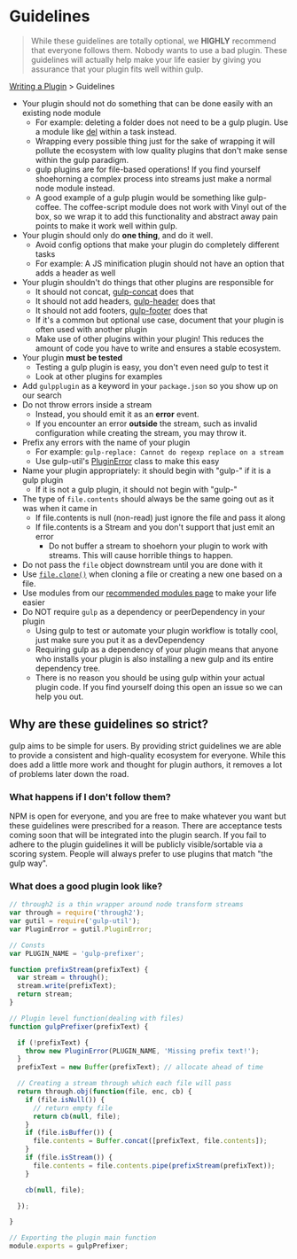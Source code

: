 # Guidelines

> While these guidelines are totally optional, we __HIGHLY__ recommend that 
  everyone follows them. Nobody wants to use a bad plugin. These guidelines will 
  actually help make your life easier by giving you assurance that your plugin 
  fits well within gulp.

[Writing a Plugin](README.md) > Guidelines

* Your plugin should not do something that can be done easily with an existing 
  node module
  * For example: deleting a folder does not need to be a gulp plugin. Use a 
    module like [del](https://github.com/sindresorhus/del) within a task instead.
  * Wrapping every possible thing just for the sake of wrapping it will pollute 
    the ecosystem with low quality plugins that don't make sense within the gulp 
    paradigm.
  * gulp plugins are for file-based operations! If you find yourself shoehorning 
    a complex process into streams just make a normal node module instead.
  * A good example of a gulp plugin would be something like gulp-coffee. The 
    coffee-script module does not work with Vinyl out of the box, so we wrap it 
    to add this functionality and abstract away pain points to make it work well 
    within gulp.
* Your plugin should only do __one thing__, and do it well.
  * Avoid config options that make your plugin do completely different tasks
  * For example: A JS minification plugin should not have an option that adds a 
    header as well
* Your plugin shouldn't do things that other plugins are responsible for
  * It should not concat, [gulp-concat](https://github.com/wearefractal/gulp-concat) 
    does that
  * It should not add headers, [gulp-header](https://github.com/tracker1/gulp-header) 
    does that
  * It should not add footers, [gulp-footer](https://github.com/tracker1/gulp-footer) 
    does that
  * If it's a common but optional use case, document that your plugin is often 
    used with another plugin
  * Make use of other plugins within your plugin! This reduces the amount of 
    code you have to write and ensures a stable ecosystem.
* Your plugin __must be tested__
  * Testing a gulp plugin is easy, you don't even need gulp to test it
  * Look at other plugins for examples
* Add `gulpplugin` as a keyword in your `package.json` so you show up on our 
  search
* Do not throw errors inside a stream
  * Instead, you should emit it as an __error__ event.
  * If you encounter an error __outside__ the stream, such as invalid 
    configuration while creating the stream, you may throw it.
* Prefix any errors with the name of your plugin
  * For example: `gulp-replace: Cannot do regexp replace on a stream`
  * Use gulp-util's 
    [PluginError](https://github.com/gulpjs/gulp-util#new-pluginerrorpluginname-message-options) 
    class to make this easy
* Name your plugin appropriately: it should begin with "gulp-" if it is a gulp 
  plugin
  * If it is not a gulp plugin, it should not begin with "gulp-"
* The type of `file.contents` should always be the same going out as it was when 
  it came in
  * If file.contents is null (non-read) just ignore the file and pass it along
  * If file.contents is a Stream and you don't support that just emit an error
    * Do not buffer a stream to shoehorn your plugin to work with streams. This 
      will cause horrible things to happen.
* Do not pass the `file` object downstream until you are done with it
* Use [`file.clone()`](https://github.com/wearefractal/vinyl#clone) when cloning 
  a file or creating a new one based on a file.
* Use modules from our [recommended modules page](recommended-modules.md) to 
  make your life easier
* Do NOT require `gulp` as a dependency or peerDependency in your plugin
  * Using gulp to test or automate your plugin workflow is totally cool, just 
    make sure you put it as a devDependency
  * Requiring gulp as a dependency of your plugin means that anyone who installs 
    your plugin is also installing a new gulp and its entire dependency tree.
  * There is no reason you should be using gulp within your actual plugin code. 
    If you find yourself doing this open an issue so we can help you out.

## Why are these guidelines so strict?

gulp aims to be simple for users. By providing strict guidelines we are able to 
provide a consistent and high-quality ecosystem for everyone. While this does 
add a little more work and thought for plugin authors, it removes a lot of 
problems later down the road.

### What happens if I don't follow them?

NPM is open for everyone, and you are free to make whatever you want but these 
guidelines were prescribed for a reason. There are acceptance tests coming soon 
that will be integrated into the plugin search. If you fail to adhere to the 
plugin guidelines it will be publicly visible/sortable via a scoring system. 
People will always prefer to use plugins that match "the gulp way".

### What does a good plugin look like?

```javascript
// through2 is a thin wrapper around node transform streams
var through = require('through2');
var gutil = require('gulp-util');
var PluginError = gutil.PluginError;

// Consts
var PLUGIN_NAME = 'gulp-prefixer';

function prefixStream(prefixText) {
  var stream = through();
  stream.write(prefixText);
  return stream;
}

// Plugin level function(dealing with files)
function gulpPrefixer(prefixText) {

  if (!prefixText) {
    throw new PluginError(PLUGIN_NAME, 'Missing prefix text!');
  }
  prefixText = new Buffer(prefixText); // allocate ahead of time

  // Creating a stream through which each file will pass
  return through.obj(function(file, enc, cb) {
    if (file.isNull()) {
      // return empty file
      return cb(null, file);
    }
    if (file.isBuffer()) {
      file.contents = Buffer.concat([prefixText, file.contents]);
    }
    if (file.isStream()) {
      file.contents = file.contents.pipe(prefixStream(prefixText));
    }

    cb(null, file);

  });

}

// Exporting the plugin main function
module.exports = gulpPrefixer;
```

